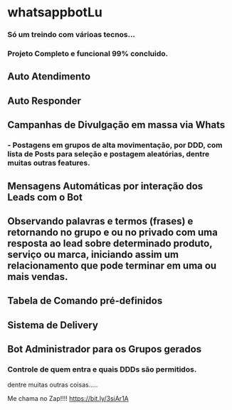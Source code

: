 # whatsappbotLu

### Só um treindo com várioas tecnos... 

### Projeto Completo e funcional 99% concluido.


## Auto Atendimento

## Auto Responder

## Campanhas de Divulgação em massa via Whats
### - Postagens em grupos de alta movimentação, por DDD, com lista de Posts para seleção e postagem aleatórias, dentre muitas outras features.

## Mensagens Automáticas por interação dos Leads com o Bot

## Observando palavras e termos (frases) e retornando no grupo e ou no privado com uma resposta ao lead sobre determinado produto, serviço ou marca, iniciando assim um relacionamento que pode terminar em uma ou mais vendas.

## Tabela de Comando pré-definidos

## Sistema de Delivery 

## Bot Administrador para os Grupos gerados
### Controle de quem entra e quais DDDs são permitidos.

dentre muitas outras coisas.....

Me chama no Zap!!!!
https://bit.ly/3siAr1A


